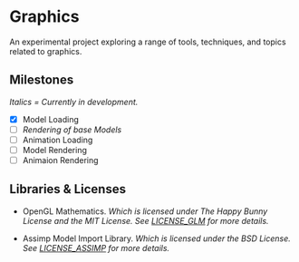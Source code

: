 # Graphics
An experimental project exploring a range of tools, techniques, and topics related to graphics.

## Milestones
*Italics = Currently in development.*
- [x] Model Loading
- [ ] *Rendering of base Models*  
- [ ] Animation Loading
- [ ] Model Rendering
- [ ] Animaion Rendering

## Libraries & Licenses
- OpenGL Mathematics. *Which is licensed under The Happy Bunny License and the MIT License. See [LICENSE_GLM](LICENSES/LICENSE_GLM) for more details.*

- Assimp Model Import Library. *Which is licensed under the BSD License. See [LICENSE_ASSIMP](LICENSES/LICENSE_ASSIMP) for more details.*
